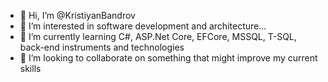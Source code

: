 - 👋 Hi, I’m @KristiyanBandrov
- 👀 I’m interested in software development and architecture...
- 🌱 I’m currently learning C#, ASP.Net Core, EFCore, MSSQL, T-SQL, back-end instruments and technologies 
- 💞️ I’m looking to collaborate on something that might improve my current skills
<!--- - 📫 How to reach me --->

<!---
KristiyanBandrov/KristiyanBandrov is a ✨ special ✨ repository because its `README.md` (this file) appears on your GitHub profile.
You can click the Preview link to take a look at your changes.
--->
